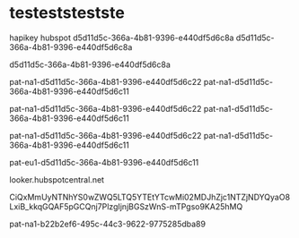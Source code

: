 # testeststestste
hapikey
hubspot
d5d11d5c-366a-4b81-9396-e440df5d6c8a
d5d11d5c-366a-4b81-9396-e440df5d6c8a

d5d11d5c-366a-4b81-9396-e440df5d6c8a


pat-na1-d5d11d5c-366a-4b81-9396-e440df5d6c22
pat-na1-d5d11d5c-366a-4b81-9396-e440df5d6c11

pat-na1-d5d11d5c-366a-4b81-9396-e440df5d6c22
pat-na1-d5d11d5c-366a-4b81-9396-e440df5d6c11

pat-na1-d5d11d5c-366a-4b81-9396-e440df5d6c22
pat-na1-d5d11d5c-366a-4b81-9396-e440df5d6c11

pat-eu1-d5d11d5c-366a-4b81-9396-e440df5d6c11


looker.hubspotcentral.net

CiQxMmUyNTNhYS0wZWQ5LTQ5YTEtYTcwMi02MDJhZjc1NTZjNDYQyaO8LxiB_kkqGQAF5pGCQnj7PlzgIjnjBGSzWnS-mTPgso9KA25hMQ


pat-na1-b22b2ef6-495c-44c3-9622-9775285dba89
